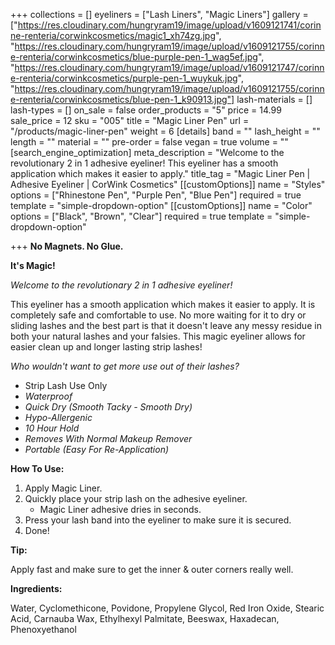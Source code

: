 +++
collections = []
eyeliners = ["Lash Liners", "Magic Liners"]
gallery = ["https://res.cloudinary.com/hungryram19/image/upload/v1609121741/corinne-renteria/corwinkcosmetics/magic1_xh74zg.jpg", "https://res.cloudinary.com/hungryram19/image/upload/v1609121755/corinne-renteria/corwinkcosmetics/blue-purple-pen-1_wag5ef.jpg", "https://res.cloudinary.com/hungryram19/image/upload/v1609121747/corinne-renteria/corwinkcosmetics/purple-pen-1_wuykuk.jpg", "https://res.cloudinary.com/hungryram19/image/upload/v1609121755/corinne-renteria/corwinkcosmetics/blue-pen-1_k90913.jpg"]
lash-materials = []
lash-types = []
on_sale = false
order_products = "5"
price = 14.99
sale_price = 12
sku = "005"
title = "Magic Liner Pen"
url = "/products/magic-liner-pen"
weight = 6
[details]
band = ""
lash_height = ""
length = ""
material = ""
pre-order = false
vegan = true
volume = ""
[search_engine_optimization]
meta_description = "Welcome to the revolutionary 2 in 1 adhesive eyeliner! This eyeliner has a smooth application which makes it easier to apply."
title_tag = "Magic Liner Pen | Adhesive Eyeliner | CorWink Cosmetics"
[[customOptions]]
name = "Styles"
options = ["Rhinestone Pen", "Purple Pen", "Blue Pen"]
required = true
template = "simple-dropdown-option"
[[customOptions]]
name = "Color"
options = ["Black", "Brown", "Clear"]
required = true
template = "simple-dropdown-option"

+++
**No Magnets. No Glue.**

**It's Magic!**

_Welcome to the revolutionary 2 in 1 adhesive eyeliner!_

This eyeliner has a smooth application which makes it easier to apply. It is completely safe and comfortable to use. No more waiting for it to dry or sliding lashes and the best part is that it doesn't leave any messy residue in both your natural lashes and your falsies. This magic eyeliner allows for easier clean up and longer lasting strip lashes!

_Who wouldn't want to get more use out of their lashes?_

* Strip Lash Use Only
* _Waterproof_
* _Quick Dry (Smooth Tacky - Smooth Dry)_
* _Hypo-Allergenic_
* _10 Hour Hold_
* _Removes With Normal Makeup Remover_
* _Portable (Easy For Re-Application)_

**How To Use:**

1. Apply Magic Liner.
2. Quickly place your strip lash on the adhesive eyeliner.
   * Magic Liner adhesive dries in seconds.
3. Press your lash band into the eyeliner to make sure it is secured.
4. Done!

**Tip:**

Apply fast and make sure to get the inner & outer corners really well.

**Ingredients:**

Water, Cyclomethicone, Povidone, Propylene Glycol, Red Iron Oxide, Stearic Acid, Carnauba Wax, Ethylhexyl Palmitate, Beeswax, Haxadecan, Phenoxyethanol